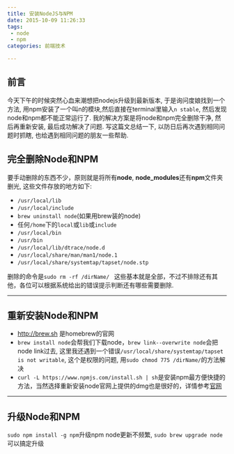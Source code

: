 ```yaml
---
title: 安装NodeJS与NPM
date: 2015-10-09 11:26:33
tags: 
 - node
 - npm
categories: 前端技术

---
```

## 前言
今天下午的时候突然心血来潮想把nodejs升级到最新版本, 于是询问度娘找到一个方法, 用npm安装了一个叫n的模块,然后直接在terminal里输入`n stable`, 然后发现node和npm都不能正常运行了. 我的解决方案是将node和npm完全删除干净, 然后再重新安装, 最后成功解决了问题. 写这篇文总结一下, 以防日后再次遇到相同问题时抓瞎, 也给遇到相同问题的朋友一些帮助.
<!--more-->
## 完全删除Node和NPM
要手动删除的东西不少，原则就是将所有**node**, **node_modules**还有**npm**文件夹删光, 这些文件存放的地方如下: 
- `/usr/local/lib`
- `/usr/local/include`
- `brew uninstall node`(如果用brew装的node)
-  任何`/home`下的`local`或`lib`或`include` 
- `/usr/local/bin`
- `/usr/bin`
- `/usr/local/lib/dtrace/node.d`
- `/usr/local/share/man/man1/node.1`
- `/usr/local/share/systemtap/tapset/node.stp`

删除的命令是`sudo rm -rf /dirName/ `
这些基本就是全部，不过不排除还有其他，各位可以根据系统给出的错误提示判断还有哪些需要删除.
***
## 重新安装Node和NPM
- http://brew.sh 是homebrew的官网
- `brew install node`会帮我们下载node，`brew link--overwrite node`会把node link过去, 这里我还遇到一个错误`/usr/local/share/systemtap/tapset is not writable`, 这个是权限的问题, 用`sudo chmod 775 /dirName/`的方法解决
- `curl -L https://www.npmjs.com/install.sh | sh`是安装npm最方便快捷的方法，当然选择重新安装node官网上提供的dmg也是很好的，详情参考[官网](https://github.com/npm/npm)
***
## 升级Node和NPM
`sudo npm install -g npm`升级npm
node更新不频繁, `sudo brew upgrade node`可以搞定升级